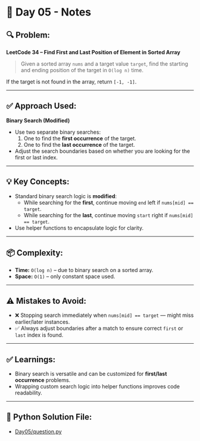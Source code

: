 # 📝 Day 05 - Notes

## 🔍 Problem:
**LeetCode 34 – Find First and Last Position of Element in Sorted Array**

> Given a sorted array `nums` and a target value `target`, find the starting and ending position of the target in `O(log n)` time.

If the target is not found in the array, return `[-1, -1]`.

---

## ✅ Approach Used:
**Binary Search (Modified)**

- Use two separate binary searches:
  1. One to find the **first occurrence** of the target.
  2. One to find the **last occurrence** of the target.
- Adjust the search boundaries based on whether you are looking for the first or last index.

---

## 💡 Key Concepts:

- Standard binary search logic is **modified**:
  - While searching for the **first**, continue moving `end` left if `nums[mid] == target`.
  - While searching for the **last**, continue moving `start` right if `nums[mid] == target`.
- Use helper functions to encapsulate logic for clarity.

---

## 📦 Complexity:

- **Time:** `O(log n)` – due to binary search on a sorted array.
- **Space:** `O(1)` – only constant space used.

---

## ⚠️ Mistakes to Avoid:

- ❌ Stopping search immediately when `nums[mid] == target` — might miss earlier/later instances.
- ✅ Always adjust boundaries after a match to ensure correct `first` or `last` index is found.

---

## ✅ Learnings:

- Binary search is versatile and can be customized for **first/last occurrence** problems.
- Wrapping custom search logic into helper functions improves code readability.

---

## 🔗 Python Solution File:

- [Day05/question.py](./question.py)
